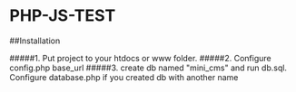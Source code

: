 # PHP-JS-TEST

##Installation

#####1. Put project to your htdocs or www folder. 
#####2. Configure config.php base_url
#####3. create db named "mini_cms" and run db.sql. Configure database.php if you created db with another name 


